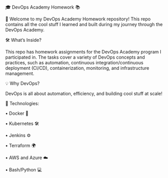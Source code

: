 🎓 DevOps Academy Homework 📚

🚀 Welcome to my DevOps Academy Homework repository! This repo contains all the cool stuff I learned and built during my journey through the DevOps Academy.

🛠️ What’s Inside?

This repo has homework assignments for the DevOps Academy program I participated in. The tasks cover a variety of DevOps concepts and practices, such as automation, continuous integration/continuous deployment (CI/CD), containerization, monitoring, 
and infrastructure management.

💡 Why DevOps?

DevOps is all about automation, efficiency, and building cool stuff at scale!

🎉 Technologies:

  • Docker 🐋

  • Kubernetes 🛠️

  • Jenkins ⚙️

  • Terraform 🌍

  • AWS and Azure ☁️

  • Bash/Python 💻
 
